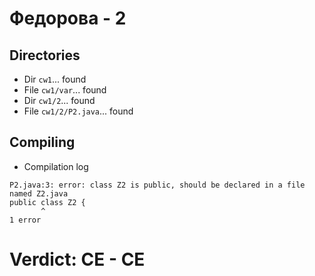 # Федорова - 2
## Directories
- Dir `cw1`... found
- File `cw1/var`... found
- Dir `cw1/2`... found
- File `cw1/2/P2.java`... found
## Compiling
- Compilation log
```
P2.java:3: error: class Z2 is public, should be declared in a file named Z2.java
public class Z2 {
       ^
1 error

```
# Verdict: **CE** - CE
